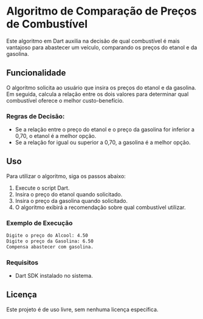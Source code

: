 # Algoritmo de Comparação de Preços de Combustível

Este algoritmo em Dart auxilia na decisão de qual combustível é mais vantajoso para abastecer um veículo, comparando os preços do etanol e da gasolina.

## Funcionalidade

O algoritmo solicita ao usuário que insira os preços do etanol e da gasolina. Em seguida, calcula a relação entre os dois valores para determinar qual combustível oferece o melhor custo-benefício.

### Regras de Decisão:

- Se a relação entre o preço do etanol e o preço da gasolina for inferior a 0,70, o etanol é a melhor opção.
- Se a relação for igual ou superior a 0,70, a gasolina é a melhor opção.

## Uso

Para utilizar o algoritmo, siga os passos abaixo:

1. Execute o script Dart.
2. Insira o preço do etanol quando solicitado.
3. Insira o preço da gasolina quando solicitado.
4. O algoritmo exibirá a recomendação sobre qual combustível utilizar.

### Exemplo de Execução

```bash
Digite o preço do Alcool: 4.50
Digite o preço da Gasolina: 6.50
Compensa abastecer com gasolina.
```

### Requisitos

- Dart SDK instalado no sistema.

## Licença

Este projeto é de uso livre, sem nenhuma licença específica.